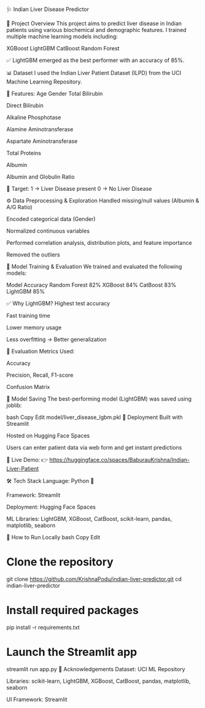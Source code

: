 🩺 Indian Liver Disease Predictor


📘 Project Overview
This project aims to predict liver disease in Indian patients using various biochemical and demographic features.
I trained multiple machine learning models including:

XGBoost
LightGBM
CatBoost
Random Forest

✅ LightGBM emerged as the best performer with an accuracy of 85%.

📊 Dataset
I used the Indian Liver Patient Dataset (ILPD) from the UCI Machine Learning Repository.

🧬 Features:
Age
Gender
Total Bilirubin

Direct Bilirubin

Alkaline Phosphotase

Alamine Aminotransferase

Aspartate Aminotransferase

Total Proteins

Albumin

Albumin and Globulin Ratio

🎯 Target:
1 → Liver Disease present
0 → No Liver Disease

⚙️ Data Preprocessing & Exploration
Handled missing/null values (Albumin & A/G Ratio)

Encoded categorical data (Gender)

Normalized continuous variables

Performed correlation analysis, distribution plots, and feature importance

Removed the outliers

🤖 Model Training & Evaluation
We trained and evaluated the following models:

Model	Accuracy
Random Forest	82%
XGBoost	84%
CatBoost	83%
LightGBM	85%

✅ Why LightGBM?
Highest test accuracy

Fast training time

Lower memory usage

Less overfitting → Better generalization

📏 Evaluation Metrics Used:

Accuracy

Precision, Recall, F1-score

Confusion Matrix

💾 Model Saving
The best-performing model (LightGBM) was saved using joblib:

bash
Copy
Edit
model/liver_disease_lgbm.pkl
🚀 Deployment
Built with Streamlit

Hosted on Hugging Face Spaces

Users can enter patient data via web form and get instant predictions

🔗 Live Demo:
👉 https://huggingface.co/spaces/BaburauKrishna/Indian-Liver-Patient

🛠️ Tech Stack
Language: Python 🐍

Framework: Streamlit

Deployment: Hugging Face Spaces

ML Libraries:
LightGBM, XGBoost, CatBoost, scikit-learn, pandas, matplotlib, seaborn

🧪 How to Run Locally
bash
Copy
Edit
# Clone the repository
git clone https://github.com/KrishnaPodu/indian-liver-predictor.git
cd indian-liver-predictor

# Install required packages
pip install -r requirements.txt

# Launch the Streamlit app
streamlit run app.py
🙌 Acknowledgements
Dataset: UCI ML Repository

Libraries: scikit-learn, LightGBM, XGBoost, CatBoost, pandas, matplotlib, seaborn

UI Framework: Streamlit




